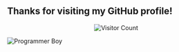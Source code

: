 ## Thanks for visiting my GitHub profile!
<p align="center">
  <img src="https://profile-counter.glitch.me/illuminati-Dev/count.svg" alt="Visitor Count">
</p>

![Programmer Boy](https://camo.githubusercontent.com/c069a1e678dad7e96c512633dbea845302c373df7fb83726a7fd125fb1588df1/68747470733a2f2f696d616765732e73717561726573706163652d63646e2e636f6d2f636f6e74656e742f76312f3537363966633430316236333162616231616464623261622f313534313538303631313632342d5445363451474b524a4738535741495553374e532f636f64696e672d667265616b2e676966)
